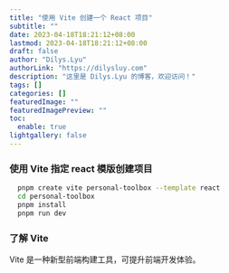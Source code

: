 ```yaml
---
title: "使用 Vite 创建一个 React 项目"
subtitle: ""
date: 2023-04-18T18:21:12+08:00
lastmod: 2023-04-18T18:21:12+08:00
draft: false
author: "Dilys.Lyu"
authorLink: "https://dilysluy.com"
description: "这里是 Dilys.Lyu 的博客，欢迎访问！"
tags: []
categories: []
featuredImage: ""
featuredImagePreview: ""
toc:
  enable: true
lightgallery: false
---
```

### 使用 Vite 指定 react 模版创建项目
```bash
  pnpm create vite personal-toolbox --template react
  cd personal-toolbox
  pnpm install
  pnpm run dev

```
### 了解 Vite
Vite 是一种新型前端构建工具，可提升前端开发体验。